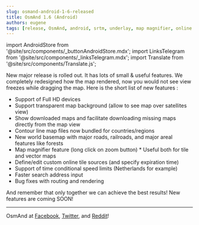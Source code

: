 ```yaml
---
slug: osmand-android-1-6-released
title: OsmAnd 1.6 (Android)
authors: eugene
tags: [release, OsmAnd, android, srtm, underlay, map magnifier, online tiles]
---
```

import AndroidStore from '@site/src/components/_buttonAndroidStore.mdx';
import LinksTelegram from '@site/src/components/_linksTelegram.mdx';
import Translate from '@site/src/components/Translate.js';

New major release is rolled out. It has lots of small &amp; useful features. We completely redesigned how the map rendered, now you would not see view freezes while dragging the map. Here is the short list of new features :

* Support of Full HD devices
* Support transparent map background (allow to see map over satellites view)
* Show downloaded maps and facilitate downloading missing maps directly from the map view
* Contour line map files now bundled for countries/regions
* New world basemap with major roads, railroads, and major areal features like forests
* Map magnifier feature (long click on zoom button) * Useful both for tile and vector maps
* Define/edit custom online tile sources (and specify expiration time)
* Support of time conditional speed limits (Netherlands for example)
* Faster search address input
* Bug fixes with routing and rendering


<!--truncate-->

And remember that only together we can achieve the best results!
New features are coming SOON!

____________________________ 

OsmAnd at <a href="https://www.facebook.com/osmandapp/">Facebook</a>, <a href="https://www.twitter.com/osmandapp/">Twitter</a>, and <a href="https://www.reddit.com/r/OsmAnd/">Reddit</a>!


<LinksTelegram/>
<AndroidStore/>